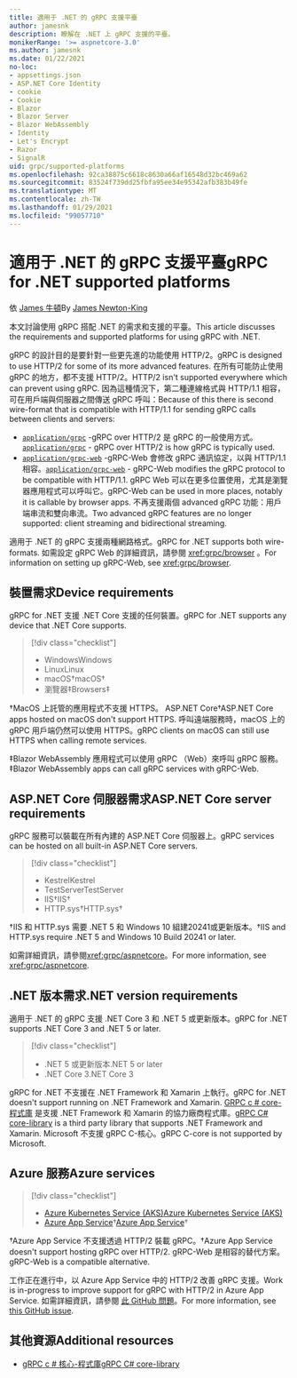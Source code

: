 ```yaml
---
title: 適用于 .NET 的 gRPC 支援平臺
author: jamesnk
description: 瞭解在 .NET 上 gRPC 支援的平臺。
monikerRange: '>= aspnetcore-3.0'
ms.author: jamesnk
ms.date: 01/22/2021
no-loc:
- appsettings.json
- ASP.NET Core Identity
- cookie
- Cookie
- Blazor
- Blazor Server
- Blazor WebAssembly
- Identity
- Let's Encrypt
- Razor
- SignalR
uid: grpc/supported-platforms
ms.openlocfilehash: 92ca38875c6618c8630a66af16548d32bc469a62
ms.sourcegitcommit: 83524f739dd25fbfa95ee34e95342afb383b49fe
ms.translationtype: MT
ms.contentlocale: zh-TW
ms.lasthandoff: 01/29/2021
ms.locfileid: "99057710"
---
```

# <a name="grpc-for-net-supported-platforms"></a><span data-ttu-id="f6f75-103">適用于 .NET 的 gRPC 支援平臺</span><span class="sxs-lookup"><span data-stu-id="f6f75-103">gRPC for .NET supported platforms</span></span>

<span data-ttu-id="f6f75-104">依 [James 牛頓](https://twitter.com/jamesnk)</span><span class="sxs-lookup"><span data-stu-id="f6f75-104">By [James Newton-King](https://twitter.com/jamesnk)</span></span>

<span data-ttu-id="f6f75-105">本文討論使用 gRPC 搭配 .NET 的需求和支援的平臺。</span><span class="sxs-lookup"><span data-stu-id="f6f75-105">This article discusses the requirements and supported platforms for using gRPC with .NET.</span></span>

<span data-ttu-id="f6f75-106">gRPC 的設計目的是要針對一些更先進的功能使用 HTTP/2。</span><span class="sxs-lookup"><span data-stu-id="f6f75-106">gRPC is designed to use HTTP/2 for some of its more advanced features.</span></span> <span data-ttu-id="f6f75-107">在所有可能防止使用 gRPC 的地方，都不支援 HTTP/2。</span><span class="sxs-lookup"><span data-stu-id="f6f75-107">HTTP/2 isn't supported everywhere which can prevent using gRPC.</span></span> <span data-ttu-id="f6f75-108">因為這種情況下，第二種連線格式與 HTTP/1.1 相容，可在用戶端與伺服器之間傳送 gRPC 呼叫：</span><span class="sxs-lookup"><span data-stu-id="f6f75-108">Because of this there is second wire-format that is compatible with HTTP/1.1 for sending gRPC calls between clients and servers:</span></span>

* <span data-ttu-id="f6f75-109">[`application/grpc`](https://github.com/grpc/grpc/blob/master/doc/PROTOCOL-HTTP2.md) -gRPC over HTTP/2 是 gRPC 的一般使用方式。</span><span class="sxs-lookup"><span data-stu-id="f6f75-109">[`application/grpc`](https://github.com/grpc/grpc/blob/master/doc/PROTOCOL-HTTP2.md) - gRPC over HTTP/2 is how gRPC is typically used.</span></span>
* <span data-ttu-id="f6f75-110">[`application/grpc-web`](https://github.com/grpc/grpc/blob/master/doc/PROTOCOL-WEB.md) -gRPC-Web 會修改 gRPC 通訊協定，以與 HTTP/1.1 相容。</span><span class="sxs-lookup"><span data-stu-id="f6f75-110">[`application/grpc-web`](https://github.com/grpc/grpc/blob/master/doc/PROTOCOL-WEB.md) - gRPC-Web modifies the gRPC protocol to be compatible with HTTP/1.1.</span></span> <span data-ttu-id="f6f75-111">gRPC Web 可以在更多位置使用，尤其是瀏覽器應用程式可以呼叫它。</span><span class="sxs-lookup"><span data-stu-id="f6f75-111">gRPC-Web can be used in more places, notably it is callable by browser apps.</span></span> <span data-ttu-id="f6f75-112">不再支援兩個 advanced gRPC 功能：用戶端串流和雙向串流。</span><span class="sxs-lookup"><span data-stu-id="f6f75-112">Two advanced gRPC features are no longer supported: client streaming and bidirectional streaming.</span></span>

<span data-ttu-id="f6f75-113">適用于 .NET 的 gRPC 支援兩種網路格式。</span><span class="sxs-lookup"><span data-stu-id="f6f75-113">gRPC for .NET supports both wire-formats.</span></span> <span data-ttu-id="f6f75-114">如需設定 gRPC Web 的詳細資訊，請參閱 <xref:grpc/browser> 。</span><span class="sxs-lookup"><span data-stu-id="f6f75-114">For information on setting up gRPC-Web, see <xref:grpc/browser>.</span></span>

## <a name="device-requirements"></a><span data-ttu-id="f6f75-115">裝置需求</span><span class="sxs-lookup"><span data-stu-id="f6f75-115">Device requirements</span></span>

<span data-ttu-id="f6f75-116">gRPC for .NET 支援 .NET Core 支援的任何裝置。</span><span class="sxs-lookup"><span data-stu-id="f6f75-116">gRPC for .NET supports any device that .NET Core supports.</span></span>

> [!div class="checklist"]
>
> * <span data-ttu-id="f6f75-117">Windows</span><span class="sxs-lookup"><span data-stu-id="f6f75-117">Windows</span></span>
> * <span data-ttu-id="f6f75-118">Linux</span><span class="sxs-lookup"><span data-stu-id="f6f75-118">Linux</span></span>
> * <span data-ttu-id="f6f75-119">macOS&dagger;</span><span class="sxs-lookup"><span data-stu-id="f6f75-119">macOS&dagger;</span></span>
> * <span data-ttu-id="f6f75-120">瀏覽器&Dagger;</span><span class="sxs-lookup"><span data-stu-id="f6f75-120">Browsers&Dagger;</span></span>

<span data-ttu-id="f6f75-121">&dagger;MacOS 上託管的應用程式不支援 HTTPS。 ASP.NET Core</span><span class="sxs-lookup"><span data-stu-id="f6f75-121">&dagger;ASP.NET Core apps hosted on macOS don't support HTTPS.</span></span> <span data-ttu-id="f6f75-122">呼叫遠端服務時，macOS 上的 gRPC 用戶端仍然可以使用 HTTPS。</span><span class="sxs-lookup"><span data-stu-id="f6f75-122">gRPC clients on macOS can still use HTTPS when calling remote services.</span></span>

<span data-ttu-id="f6f75-123">&Dagger;Blazor WebAssembly 應用程式可以使用 gRPC （Web）來呼叫 gRPC 服務。</span><span class="sxs-lookup"><span data-stu-id="f6f75-123">&Dagger;Blazor WebAssembly apps can call gRPC services with gRPC-Web.</span></span>

## <a name="aspnet-core-server-requirements"></a><span data-ttu-id="f6f75-124">ASP.NET Core 伺服器需求</span><span class="sxs-lookup"><span data-stu-id="f6f75-124">ASP.NET Core server requirements</span></span>

<span data-ttu-id="f6f75-125">gRPC 服務可以裝載在所有內建的 ASP.NET Core 伺服器上。</span><span class="sxs-lookup"><span data-stu-id="f6f75-125">gRPC services can be hosted on all built-in ASP.NET Core servers.</span></span>

> [!div class="checklist"]
>
> * <span data-ttu-id="f6f75-126">Kestrel</span><span class="sxs-lookup"><span data-stu-id="f6f75-126">Kestrel</span></span>
> * <span data-ttu-id="f6f75-127">TestServer</span><span class="sxs-lookup"><span data-stu-id="f6f75-127">TestServer</span></span>
> * <span data-ttu-id="f6f75-128">IIS&dagger;</span><span class="sxs-lookup"><span data-stu-id="f6f75-128">IIS&dagger;</span></span>
> * <span data-ttu-id="f6f75-129">HTTP.sys&dagger;</span><span class="sxs-lookup"><span data-stu-id="f6f75-129">HTTP.sys&dagger;</span></span>

<span data-ttu-id="f6f75-130">&dagger;IIS 和 HTTP.sys 需要 .NET 5 和 Windows 10 組建20241或更新版本。</span><span class="sxs-lookup"><span data-stu-id="f6f75-130">&dagger;IIS and HTTP.sys require .NET 5 and Windows 10 Build 20241 or later.</span></span>

<span data-ttu-id="f6f75-131">如需詳細資訊，請參閱<xref:grpc/aspnetcore>。</span><span class="sxs-lookup"><span data-stu-id="f6f75-131">For more information, see <xref:grpc/aspnetcore>.</span></span>

## <a name="net-version-requirements"></a><span data-ttu-id="f6f75-132">.NET 版本需求</span><span class="sxs-lookup"><span data-stu-id="f6f75-132">.NET version requirements</span></span>

<span data-ttu-id="f6f75-133">適用于 .NET 的 gRPC 支援 .NET Core 3 和 .NET 5 或更新版本。</span><span class="sxs-lookup"><span data-stu-id="f6f75-133">gRPC for .NET supports .NET Core 3 and .NET 5 or later.</span></span>

> [!div class="checklist"]
>
> * <span data-ttu-id="f6f75-134">.NET 5 或更新版本</span><span class="sxs-lookup"><span data-stu-id="f6f75-134">.NET 5 or later</span></span>
> * <span data-ttu-id="f6f75-135">.NET Core 3</span><span class="sxs-lookup"><span data-stu-id="f6f75-135">.NET Core 3</span></span>

<span data-ttu-id="f6f75-136">gRPC for .NET 不支援在 .NET Framework 和 Xamarin 上執行。</span><span class="sxs-lookup"><span data-stu-id="f6f75-136">gRPC for .NET doesn't support running on .NET Framework and Xamarin.</span></span> <span data-ttu-id="f6f75-137">[GRPC c # core-程式庫](https://grpc.io/docs/languages/csharp/quickstart/) 是支援 .NET Framework 和 Xamarin 的協力廠商程式庫。</span><span class="sxs-lookup"><span data-stu-id="f6f75-137">[gRPC C# core-library](https://grpc.io/docs/languages/csharp/quickstart/) is a third party library that supports .NET Framework and Xamarin.</span></span> <span data-ttu-id="f6f75-138">Microsoft 不支援 gRPC C-核心。</span><span class="sxs-lookup"><span data-stu-id="f6f75-138">gRPC C-core is not supported by Microsoft.</span></span>

## <a name="azure-services"></a><span data-ttu-id="f6f75-139">Azure 服務</span><span class="sxs-lookup"><span data-stu-id="f6f75-139">Azure services</span></span>

> [!div class="checklist"]
>
> * [<span data-ttu-id="f6f75-140">Azure Kubernetes Service (AKS)</span><span class="sxs-lookup"><span data-stu-id="f6f75-140">Azure Kubernetes Service (AKS)</span></span>](https://azure.microsoft.com/services/kubernetes-service/)
> * <span data-ttu-id="f6f75-141">[Azure App Service](https://azure.microsoft.com/services/app-service/)&dagger;</span><span class="sxs-lookup"><span data-stu-id="f6f75-141">[Azure App Service](https://azure.microsoft.com/services/app-service/)&dagger;</span></span>

<span data-ttu-id="f6f75-142">&dagger;Azure App Service 不支援透過 HTTP/2 裝載 gRPC。</span><span class="sxs-lookup"><span data-stu-id="f6f75-142">&dagger;Azure App Service doesn't support hosting gRPC over HTTP/2.</span></span> <span data-ttu-id="f6f75-143">gRPC-Web 是相容的替代方案。</span><span class="sxs-lookup"><span data-stu-id="f6f75-143">gRPC-Web is a compatible alternative.</span></span>

<span data-ttu-id="f6f75-144">工作正在進行中，以 Azure App Service 中的 HTTP/2 改善 gRPC 支援。</span><span class="sxs-lookup"><span data-stu-id="f6f75-144">Work is in-progress to improve support for gRPC with HTTP/2 in Azure App Service.</span></span> <span data-ttu-id="f6f75-145">如需詳細資訊，請參閱 [此 GitHub 問題](https://github.com/dotnet/AspNetCore/issues/9020)。</span><span class="sxs-lookup"><span data-stu-id="f6f75-145">For more information, see [this GitHub issue](https://github.com/dotnet/AspNetCore/issues/9020).</span></span>

## <a name="additional-resources"></a><span data-ttu-id="f6f75-146">其他資源</span><span class="sxs-lookup"><span data-stu-id="f6f75-146">Additional resources</span></span>

* [<span data-ttu-id="f6f75-147">gRPC c # 核心-程式庫</span><span class="sxs-lookup"><span data-stu-id="f6f75-147">gRPC C# core-library</span></span>](https://grpc.io/docs/languages/csharp/quickstart/)
